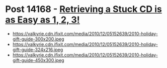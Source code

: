 # Post 14168 - [Retrieving a Stuck CD is as Easy as 1, 2, 3!](https://www.ifixit.com/News/14168/retrieving-a-stuck-cd-is-as-easy-as-1-2-3)

- https://valkyrie.cdn.ifixit.com/media/2010/12/05152639/2010-holiday-gift-guide-300x200.jpeg
- https://valkyrie.cdn.ifixit.com/media/2010/12/05152639/2010-holiday-gift-guide-324x216.jpeg
- https://valkyrie.cdn.ifixit.com/media/2010/12/05152639/2010-holiday-gift-guide-450x300.jpeg
